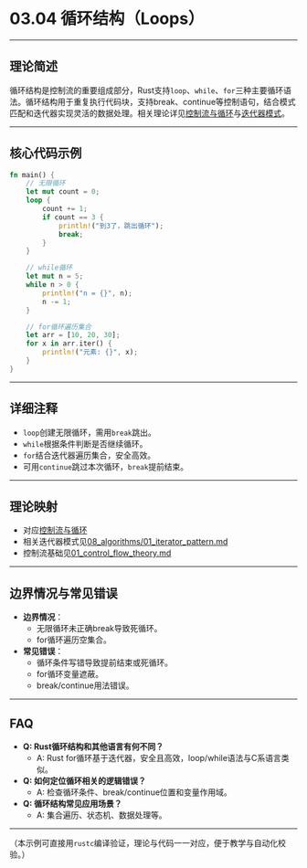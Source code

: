 # 03.04 循环结构（Loops）

---

## 理论简述

循环结构是控制流的重要组成部分，Rust支持`loop`、`while`、`for`三种主要循环语法。循环结构用于重复执行代码块，支持break、continue等控制语句，结合模式匹配和迭代器实现灵活的数据处理。相关理论详见[控制流与循环](../../03_control_flow/04_loops.md)与[迭代器模式](../../08_algorithms/01_iterator_pattern.md)。

---

## 核心代码示例

```rust
fn main() {
    // 无限循环
    let mut count = 0;
    loop {
        count += 1;
        if count == 3 {
            println!("到3了，跳出循环");
            break;
        }
    }

    // while循环
    let mut n = 5;
    while n > 0 {
        println!("n = {}", n);
        n -= 1;
    }

    // for循环遍历集合
    let arr = [10, 20, 30];
    for x in arr.iter() {
        println!("元素: {}", x);
    }
}
```

---

## 详细注释

- `loop`创建无限循环，需用`break`跳出。
- `while`根据条件判断是否继续循环。
- `for`结合迭代器遍历集合，安全高效。
- 可用`continue`跳过本次循环，`break`提前结束。

---

## 理论映射

- 对应[控制流与循环](../../03_control_flow/04_loops.md)
- 相关迭代器模式见[08_algorithms/01_iterator_pattern.md](../../08_algorithms/01_iterator_pattern.md)
- 控制流基础见[01_control_flow_theory.md](../../03_control_flow/01_control_flow_theory.md)

---

## 边界情况与常见错误

- **边界情况**：
  - 无限循环未正确break导致死循环。
  - for循环遍历空集合。
- **常见错误**：
  - 循环条件写错导致提前结束或死循环。
  - for循环变量遮蔽。
  - break/continue用法错误。

---

## FAQ

- **Q: Rust循环结构和其他语言有何不同？**
  - A: Rust for循环基于迭代器，安全且高效，loop/while语法与C系语言类似。
- **Q: 如何定位循环相关的逻辑错误？**
  - A: 检查循环条件、break/continue位置和变量作用域。
- **Q: 循环结构常见应用场景？**
  - A: 集合遍历、状态机、数据处理等。

---

（本示例可直接用`rustc`编译验证，理论与代码一一对应，便于教学与自动化校验。）
